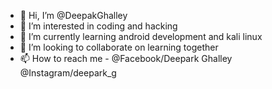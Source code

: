 - 👋 Hi, I’m @DeepakGhalley
- 👀 I’m interested in coding and hacking 
- 🌱 I’m currently learning android development and kali linux
- 💞️ I’m looking to collaborate on learning together
- 📫 How to reach me - @Facebook/Deepark Ghalley @Instagram/deepark_g

<!---
DeepakGhalley/DeepakGhalley is a ✨ special ✨ repository because its `README.md` (this file) appears on your GitHub profile.
You can click the Preview link to take a look at your changes.
--->
